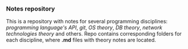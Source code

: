 ### Notes repository
This is a repository with notes for several programming disciplines: _programming language's API_, _git_, _OS theory_, _DB theory_, _network technologies theory_ and others.
Repo contains corresponding folders for each discipline, where **.md** files with theory notes are located.
